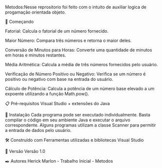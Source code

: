 Metodos:Nesse reprositorio foi feito com o intuito de auxiliar logica de progamação orientada objeto.

🚀 Começando

Fatorial: Calcula o fatorial de um número fornecido.

Maior Número: Compara três números e retorna o maior deles.

Conversão de Minutos para Horas: Converte uma quantidade de minutos em horas e minutos restantes.

Média Aritmética: Calcula a média de três números fornecidos pelo usuário.

Verificação de Número Positivo ou Negativo: Verifica se um número é positivo ou negativo com base na entrada do usuário.

Cálculo de Potência: Calcula a potência de um número base elevado a um expoente utilizando a função Math.pow().

📋 Pré-requisitos Visual Studio + extensões do Java

🔧 Instalação Cada programa pode ser executado individualmente. Basta compilar o código em seu ambiente Java e executar o arquivo correspondente. Alguns programas utilizam a classe Scanner para permitir a entrada de dados pelo usuário.

🛠️ Construído com Ferramentas utilizadas e bibliotecas Visual Studio

📌 Versão Versão 1.0

✒️ Autores Herick Marlon - Trabalho Inicial - Metodos
